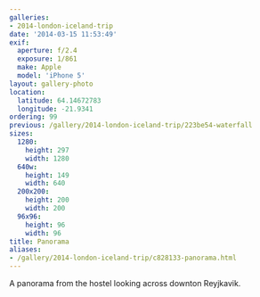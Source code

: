 ```yaml
---
galleries:
- 2014-london-iceland-trip
date: '2014-03-15 11:53:49'
exif:
  aperture: f/2.4
  exposure: 1/861
  make: Apple
  model: 'iPhone 5'
layout: gallery-photo
location:
  latitude: 64.14672783
  longitude: -21.9341
ordering: 99
previous: /gallery/2014-london-iceland-trip/223be54-waterfall
sizes:
  1280:
    height: 297
    width: 1280
  640w:
    height: 149
    width: 640
  200x200:
    height: 200
    width: 200
  96x96:
    height: 96
    width: 96
title: Panorama
aliases:
- /gallery/2014-london-iceland-trip/c828133-panorama.html
---
```


A panorama from the hostel looking across downton Reyjkavik.
